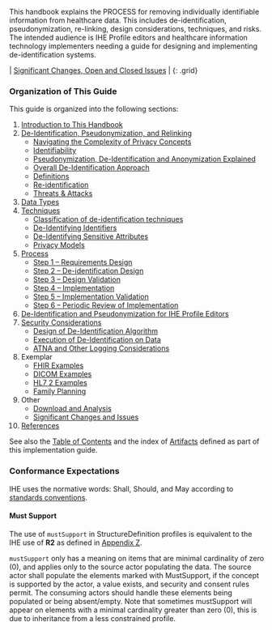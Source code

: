
This handbook explains the PROCESS for removing individually identifiable information from healthcare data. This includes de-identification, pseudonymization, re-linking, design considerations, techniques, and risks. The intended audience is IHE Profile editors and healthcare information technology implementers needing a guide for designing and implementing de-identification systems.

<div markdown="1" class="stu-note">

| [Significant Changes, Open and Closed Issues](issues.html) |
{: .grid}

</div>

### Organization of This Guide

This guide is organized into the following sections:

1. [Introduction to This Handbook](intro.html)
2. [De-Identification, Pseudonymization, and Relinking](concepts.html)
   - [Navigating the Complexity of Privacy Concepts](concepts.html#navigating-the-complexity-of-privacy-concepts)
   - [Identifiability](concepts.html#identifiability)
   - [Pseudonymization, De-Identification and Anonymization Explained](concepts.html#pseudonymization-de-identification-and-anonymization-explained)
   - [Overall De-Identification Approach](concepts.html#overall-de-identification-approach)
   - [Definitions](concepts.html#definitions)
   - [Re-identification](concepts.html#re-identification)
   - [Threats & Attacks](concepts.html#threats--attacks)
3. [Data Types](data-types.html)
4. [Techniques](algorithms.html)
   - [Classification of de-identification techniques](algorithms.html#classification-of-de-identification-techniques)
   - [De-Identifying Identifiers](algorithms.html#de-identifying-identifiers)
   - [De-Identifying Sensitive Attributes](algorithms.html#de-identifying-identifiers)
   - [Privacy Models](algorithms.html#privacy-models)
5. [Process](process.html)
   - [Step 1 – Requirements Design](process.html#step-1--requirements-design)
   - [Step 2 – De-identification Design](process.html#step-2--de-identification-design)
   - [Step 3 – Design Validation](process.html#step-3--design-validation)
   - [Step 4 – Implementation](process.html#step-4--implementation)
   - [Step 5 – Implementation Validation](process.html#step-5--implementation-validation)
   - [Step 6 – Periodic Review of Implementation](process.html#step-6--periodic-review-of-implementation)
6. [De-Identification and Pseudonymization for IHE Profile Editors](ihe-use.html)
7. [Security Considerations](security.html)
   - [Design of De-Identification Algorithm](security.html#design-of-de-identification-algorithm)
   - [Execution of De-Identification on Data](security.html#execution-of-de-identification-on-data)
   - [ATNA and Other Logging Considerations](security.html#atna-and-other-logging-considerations)
8. Exemplar
   - [FHIR Examples](fhir-example.html)
   - [DICOM Examples](dicom-example.html)
   - [HL7 2 Examples](hl7-example.html)
   - [Family Planning](family-planning.html)
9. Other
   - [Download and Analysis](download.html)
   - [Significant Changes and Issues](issues.html)
10. [References](references.html)

See also the [Table of Contents](toc.html) and the index of [Artifacts](artifacts.html) defined as part of this implementation guide.

### Conformance Expectations

IHE uses the normative words: Shall, Should, and May according to [standards conventions](https://profiles.ihe.net/GeneralIntro/ch-E.html).

#### Must Support

The use of ```mustSupport``` in StructureDefinition profiles is equivalent to the IHE use of **R2** as defined in [Appendix Z](https://profiles.ihe.net/ITI/TF/Volume2/ch-Z.html#z.10-profiling-conventions-for-constraints-on-fhir).

```mustSupport``` only has a meaning on items that are minimal cardinality of zero (0), and applies only to the source actor populating the data. The source actor shall populate the elements marked with MustSupport, if the concept is supported by the actor, a value exists, and security and consent rules permit.
The consuming actors should handle these elements being populated or being absent/empty.
Note that sometimes mustSupport will appear on elements with a minimal cardinality greater than zero (0), this is due to inheritance from a less constrained profile.
